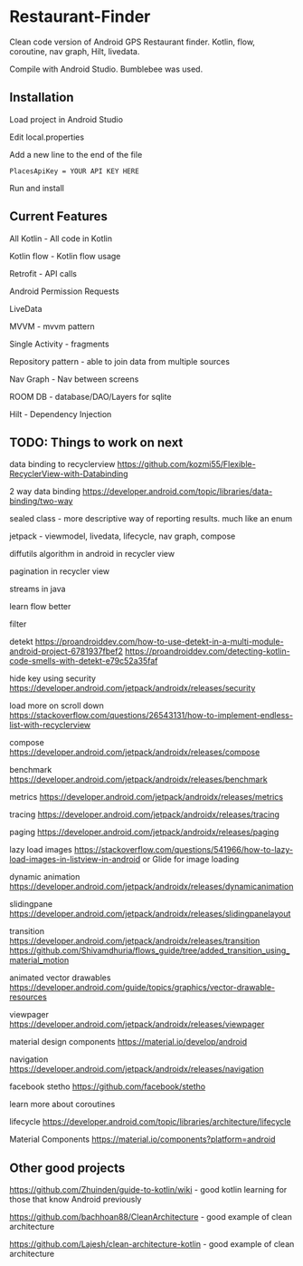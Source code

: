 # Restaurant-Finder
Clean code version of Android GPS Restaurant finder.  Kotlin, flow, coroutine, nav graph, Hilt, livedata.

Compile with Android Studio.  Bumblebee was used.

## Installation
Load project in Android Studio

Edit local.properties

Add a new line to the end of the file

```
PlacesApiKey = YOUR API KEY HERE
```

Run and install

## Current Features

All Kotlin - All code in Kotlin

Kotlin flow - Kotlin flow usage

Retrofit - API calls

Android Permission Requests

LiveData

MVVM - mvvm pattern

Single Activity - fragments

Repository pattern - able to join data from multiple sources

Nav Graph - Nav between screens

ROOM DB - database/DAO/Layers for sqlite

Hilt - Dependency Injection


## TODO: Things to work on next

data binding to recyclerview https://github.com/kozmi55/Flexible-RecyclerView-with-Databinding

2 way data binding https://developer.android.com/topic/libraries/data-binding/two-way

sealed class - more descriptive way of reporting results.  much like an enum

jetpack - viewmodel, livedata, lifecycle, nav graph, compose

diffutils algorithm in android in recycler view

pagination in recycler view

streams in java

learn flow better

filter

detekt  https://proandroiddev.com/how-to-use-detekt-in-a-multi-module-android-project-6781937fbef2  https://proandroiddev.com/detecting-kotlin-code-smells-with-detekt-e79c52a35faf

hide key using security https://developer.android.com/jetpack/androidx/releases/security

load more on scroll down https://stackoverflow.com/questions/26543131/how-to-implement-endless-list-with-recyclerview

compose https://developer.android.com/jetpack/androidx/releases/compose

benchmark https://developer.android.com/jetpack/androidx/releases/benchmark

metrics https://developer.android.com/jetpack/androidx/releases/metrics

tracing https://developer.android.com/jetpack/androidx/releases/tracing

paging https://developer.android.com/jetpack/androidx/releases/paging

lazy load images https://stackoverflow.com/questions/541966/how-to-lazy-load-images-in-listview-in-android or Glide for image loading

dynamic animation https://developer.android.com/jetpack/androidx/releases/dynamicanimation

slidingpane https://developer.android.com/jetpack/androidx/releases/slidingpanelayout

transition https://developer.android.com/jetpack/androidx/releases/transition  https://github.com/Shivamdhuria/flows_guide/tree/added_transition_using_material_motion

animated vector drawables https://developer.android.com/guide/topics/graphics/vector-drawable-resources

viewpager https://developer.android.com/jetpack/androidx/releases/viewpager

material design components https://material.io/develop/android

navigation https://developer.android.com/jetpack/androidx/releases/navigation

facebook stetho https://github.com/facebook/stetho

learn more about coroutines

lifecycle https://developer.android.com/topic/libraries/architecture/lifecycle

Material Components https://material.io/components?platform=android



## Other good projects

https://github.com/Zhuinden/guide-to-kotlin/wiki - good kotlin learning for those that know Android previously

https://github.com/bachhoan88/CleanArchitecture - good example of clean architecture

https://github.com/Lajesh/clean-architecture-kotlin - good example of clean architecture
